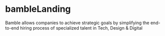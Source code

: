# bambleLanding
Bamble allows companies to achieve strategic goals by simplifying the end-to-end hiring process of specialized talent in Tech, Design &amp; Digital
